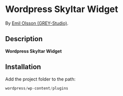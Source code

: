 # Wordpress Skyltar Widget

By [Emil Olsson (GREY-Studio)](https://github.com/GREY-Studio/).

## Description
**Wordpress Skyltar Widget**

## Installation

Add the project folder to the path:

```php
wordpress/wp-content/plugins
```

